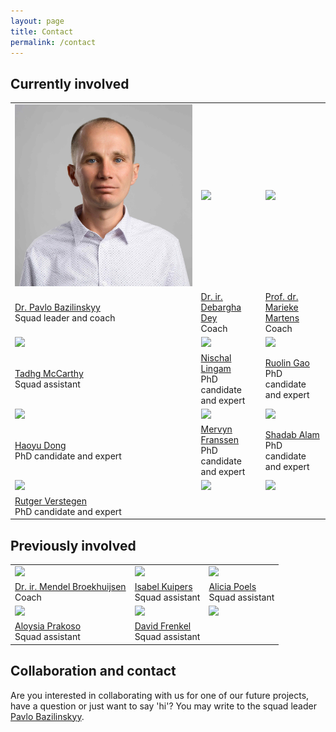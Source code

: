 ```yaml
---
layout: page
title: Contact
permalink: /contact
---
```


## Currently involved
<table class="about-people-table">
<tbody>
  <tr>
    <td class="about-people-image"><img src="/assets/img/people/pavlo-bazilinskyy.jpg" class="about-person"></td>
    <td class="about-people-image"><img src="/assets/img/people/debargha-dey.jpg" class="about-person"></td>
    <td class="about-people-image"><img src="/assets/img/people/marieke-martens.jpg" class="about-person"></td>
  </tr>
  <tr>
    <td class="about-people-caption"><a href="https://bazilinskyy.github.io">Dr. Pavlo Bazilinskyy</a><br>Squad leader and coach</td>
    <td class="about-people-caption"><a href="https://www.linkedin.com/in/deydavedey">Dr. ir. Debargha Dey</a><br>Coach</td>
    <td class="about-people-caption"><a href="https://www.linkedin.com/in/marieke-martens-30892610">Prof. dr. Marieke Martens</a><br>Coach</td>
  </tr>
  <tr>
    <td class="about-people-image"><img src="/assets/img/people/tadhg-mccarthy.jpg" class="about-person"></td>
    <td class="about-people-image"><img src="/assets/img/people/nischal-lingam.jpg" class="about-person"></td>
    <td class="about-people-image"><img src="/assets/img/people/ruolin-gao.jpg" class="about-person"></td>
  </tr>
  <tr>
    <td class="about-people-caption"><a href="https://www.tadhg.co.za">Tadhg McCarthy</a><br>Squad assistant</td>
    <td class="about-people-caption"><a href="https://www.linkedin.com/in/shiva-nischal-lingam">Nischal Lingam</a><br>PhD candidate and expert</td>
    <td class="about-people-caption"><a href="https://www.linkedin.com/in/ruolin-gao-731904163">Ruolin Gao</a><br>PhD candidate and expert</td>
  </tr>
   <tr>
    <td class="about-people-image"><img src="/assets/img/people/haoyu-dong.jpg" class="about-person"></td>
    <td class="about-people-image"><img src="/assets/img/people/mervyn-franssen.jpg" class="about-person"></td>
    <td class="about-people-image"><img src="/assets/img/people/shadab-alam.jpg" class="about-person"></td>
  </tr>
  <tr>
    <td class="about-people-caption"><a href="https://www.linkedin.com/in/haoyudong">Haoyu Dong</a><br>PhD candidate and expert</td>
    <td class="about-people-caption"><a href="https://www.linkedin.com/in/mervynfranssen">Mervyn Franssen</a><br>PhD candidate and expert</td>
    <td class="about-people-caption"><a href="https://www.linkedin.com/in/md-shadab-alam-03b8251aa">Shadab Alam</a><br>PhD candidate and expert</td>
  </tr>
  <tr>
    <td class="about-people-image"><img src="/assets/img/people/rutger-verstegen.jpg" class="about-person"></td>
    <td class="about-people-image"><img src="/assets/img/people/white.jpg" class="about-person"></td>
    <td class="about-people-image"><img src="/assets/img/people/white.jpg" class="about-person"></td>
  </tr>
  <tr>
    <td class="about-people-caption"><a href="https://www.linkedin.com/in/rutger-verstegen">Rutger Verstegen</a><br>PhD candidate and expert</td>
    <td class="about-people-caption"></td>
    <td class="about-people-caption"></td>
  </tr>
</tbody>
</table>

## Previously involved
<table class="about-people-table">
<tbody>
  <tr>
    <td class="about-people-image"><img src="/assets/img/people/mendel-broekhuijsen.jpg" class="about-person"></td>
    <td class="about-people-image"><img src="/assets/img/people/isabel-kuipers.jpg" class="about-person"></td>
    <td class="about-people-image"><img src="/assets/img/people/alicia-poels.jpg" class="about-person"></td>
  </tr>
  <tr>
    <td class="about-people-caption"><a href="https://www.linkedin.com/in/mendelbroekhuijsen">Dr. ir. Mendel Broekhuijsen</a><br>Coach</td>
    <td class="about-people-caption"><a href="https://www.linkedin.com/in/isabel-kuipers-478b4a209">Isabel Kuipers</a><br>Squad assistant</td>
    <td class="about-people-caption"><a href="https://www.linkedin.com/in/alicia-poels-4bb036186">Alicia Poels</a><br>Squad assistant</td>
  </tr>
  <tr>
    <td class="about-people-image"><img src="/assets/img/people/aloysia-prakoso.jpg" class="about-person"></td>
     <td class="about-people-image"><img src="/assets/img/people/david-frenkel.jpg" class="about-person"></td>
    <td class="about-people-image"><img src="/assets/img/people/white.jpg" class="about-person"></td>
  </tr>
  <tr>
    <td class="about-people-caption"><a href="https://www.linkedin.com/in/aloysia-prakoso-11779025a">Aloysia Prakoso</a><br>Squad assistant</td>
    <td class="about-people-caption"><a href="https://www.linkedin.com/in/david-frenkel-0616a81a7">David Frenkel</a><br>Squad assistant</td>
    <td class="about-people-caption"></td>
  </tr>
</tbody>
</table>

## Collaboration and contact
Are you interested in collaborating with us for one of our future projects, have a question or just want to say 'hi'? You may write to the squad leader [Pavlo Bazilinskyy](mailto:p.bazilinskyy@tue.nl).